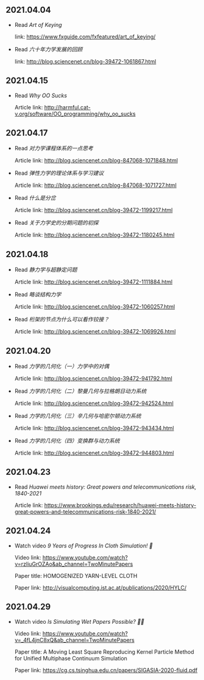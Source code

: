 2021.04.04
---

- Read *Art of Keying*

  link: <https://www.fxguide.com/fxfeatured/art_of_keying/>

- Read *六十年力学发展的回顾*

  link: <http://blog.sciencenet.cn/blog-39472-1061867.html>


2021.04.15
---
- Read *Why OO Sucks*
  
  Article link: <http://harmful.cat-v.org/software/OO_programming/why_oo_sucks>


2021.04.17
---

- Read *对力学课程体系的一点思考*
  
  Article link: <http://blog.sciencenet.cn/blog-847068-1071848.html>

- Read *弹性力学的理论体系与学习建议*
  
  Article link: <http://blog.sciencenet.cn/blog-847068-1071727.html>

- Read *什么是分岔*
  
  Article link: <http://blog.sciencenet.cn/blog-39472-1199217.html>

- Read *关于力学史的分期问题的初探*
  
  Article link: <http://blog.sciencenet.cn/blog-39472-1180245.html>


2021.04.18
---

- Read *静力学与超静定问题*
  
  Article link: <http://blog.sciencenet.cn/blog-39472-1111884.html>

- Read *略谈结构力学*
  
  Article link: <http://blog.sciencenet.cn/blog-39472-1060257.html>

- Read *桁架的节点为什么可以看作铰接？*
  
  Article link: <http://blog.sciencenet.cn/blog-39472-1069926.html>


2021.04.20
---

- Read *力学的几何化（一）力学中的对偶*
  
  Article link: <http://blog.sciencenet.cn/blog-39472-941792.html>

- Read *力学的几何化（二）黎曼几何与拉格朗日动力系统*
  
  Article link: <http://blog.sciencenet.cn/blog-39472-942524.html>

- Read *力学的几何化（三）辛几何与哈密尔顿动力系统*
  
  Article link: <http://blog.sciencenet.cn/blog-39472-943434.html>

- Read *力学的几何化（四）变换群与动力系统*
  
  Article link: <http://blog.sciencenet.cn/blog-39472-944803.html>


2021.04.23
---

- Read *Huawei meets history: Great powers and telecommunications risk, 1840-2021*
  
  Article link: <https://www.brookings.edu/research/huawei-meets-history-great-powers-and-telecommunications-risk-1840-2021/>


2021.04.24
---

- Watch video *9 Years of Progress In Cloth Simulation! 🧶*

  Video link: <https://www.youtube.com/watch?v=rzIiuGrOZAo&ab_channel=TwoMinutePapers>

  Paper title: HOMOGENIZED YARN-LEVEL CLOTH
  
  Paper link: <http://visualcomputing.ist.ac.at/publications/2020/HYLC/>


2021.04.29
---

- Watch video *Is Simulating Wet Papers Possible? 📃💧*

  Video link: <https://www.youtube.com/watch?v=_4fL4jnC8xQ&ab_channel=TwoMinutePapers>

  Paper title: A Moving Least Square Reproducing Kernel Particle Method for Unified Multiphase Continuum Simulation
  
  Paper link: <https://cg.cs.tsinghua.edu.cn/papers/SIGASIA-2020-fluid.pdf>
  
